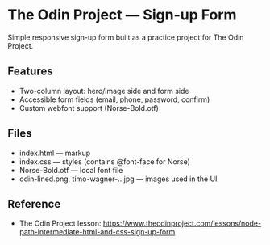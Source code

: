 # The Odin Project — Sign-up Form

Simple responsive sign-up form built as a practice project for The Odin Project.

## Features
- Two-column layout: hero/image side and form side
- Accessible form fields (email, phone, password, confirm)
- Custom webfont support (Norse-Bold.otf)

## Files
- index.html — markup
- index.css — styles (contains @font-face for Norse)
- Norse-Bold.otf — local font file 
- odin-lined.png, timo-wagner-...jpg — images used in the UI

## Reference
- The Odin Project lesson: https://www.theodinproject.com/lessons/node-path-intermediate-html-and-css-sign-up-form
